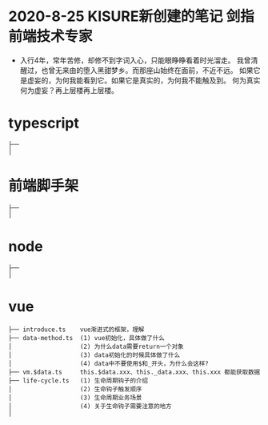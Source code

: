 # 2020-8-25 KISURE新创建的笔记 剑指前端技术专家
- 入行4年，常年苦修，却修不到字词入心，只能眼睁睁看着时光溜走。
我曾清醒过，也曾无来由的堕入黑甜梦乡。而那座山始终在面前，不近不远。
如果它是虚妄的，为何我能看到它。如果它是真实的，为何我不能触及到。
何为真实何为虚妄？再上层楼再上层楼。

# typescript
```
├──
│
```

# 前端脚手架
```
├── 
│
```

# node
```
├──
│
```

# vue
```
├── introduce.ts    vue渐进式的框架，理解
├── data-method.ts  (1) vue初始化，具体做了什么
│                   (2) 为什么data需要return一个对象
│                   (3) data初始化的时候具体做了什么    
│                   (4) data中不要使用$和_开头，为什么会这样?
├── vm.$data.ts     this.$data.xxx、this._data.xxx、this.xxx 都能获取数据
├── life-cycle.ts   (1) 生命周期钩子的介绍
│                   (2) 生命钩子触发顺序
│                   (3) 生命周期业务场景
│                   (4) 关于生命钩子需要注意的地方
│
```
